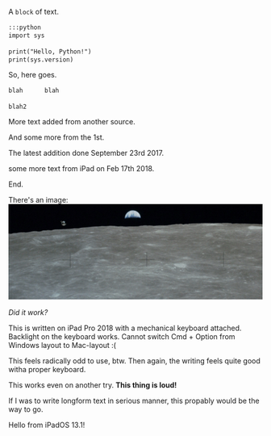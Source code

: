 A `block` of text.

    :::python
    import sys

	print("Hello, Python!")
	print(sys.version)


So, here goes.

```
blah      blah

blah2

```

More text added from another source.

And some more from the 1st.

The latest addition done September 23rd 2017.

some more text from iPad on Feb 17th 2018.

End.

There's an image:
![moon](images/moon.jpeg)

*Did it work?*

This is written on iPad Pro 2018 with a mechanical keyboard attached. Backlight on the keyboard works. Cannot switch Cmd + Option from Windows layout to Mac-layout :(

This feels radically odd to use, btw. Then again, the writing feels quite good witha proper keyboard.

This works even on another try. **This thing is loud!**

If I was to write longform text in serious manner, this propably would be the way to go.

Hello from iPadOS 13.1!
